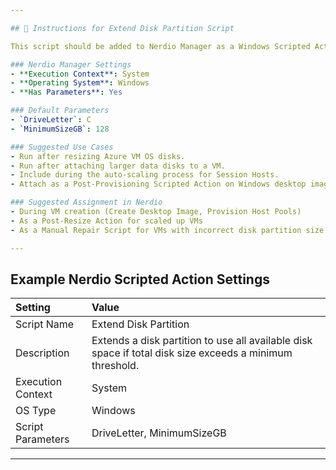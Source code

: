 ```yaml
---

## 🧠 Instructions for Extend Disk Partition Script

This script should be added to Nerdio Manager as a Windows Scripted Action.

### Nerdio Manager Settings
- **Execution Context**: System
- **Operating System**: Windows
- **Has Parameters**: Yes

### Default Parameters
- `DriveLetter`: C
- `MinimumSizeGB`: 128

### Suggested Use Cases
- Run after resizing Azure VM OS disks.
- Run after attaching larger data disks to a VM.
- Include during the auto-scaling process for Session Hosts.
- Attach as a Post-Provisioning Scripted Action on Windows desktop images.

### Suggested Assignment in Nerdio
- During VM creation (Create Desktop Image, Provision Host Pools)
- As a Post-Resize Action for scaled up VMs
- As a Manual Repair Script for VMs with incorrect disk partition size

---
```


## Example Nerdio Scripted Action Settings

| Setting | Value |
|:--------|:------|
| Script Name | Extend Disk Partition |
| Description | Extends a disk partition to use all available disk space if total disk size exceeds a minimum threshold. |
| Execution Context | System |
| OS Type | Windows |
| Script Parameters | DriveLetter, MinimumSizeGB |

---
